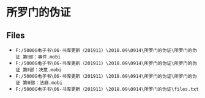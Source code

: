 # 所罗门的伪证

## Files

- `F:/5000G电子书\06-书库更新（201911）\2018.09\0914\所罗门的伪证\所罗门的伪证 第Ⅰ部：事件.mobi`
- `F:/5000G电子书\06-书库更新（201911）\2018.09\0914\所罗门的伪证\所罗门的伪证 第Ⅱ部：决意.mobi`
- `F:/5000G电子书\06-书库更新（201911）\2018.09\0914\所罗门的伪证\所罗门的伪证 第Ⅲ部：法庭.mobi`
- `F:/5000G电子书\06-书库更新（201911）\2018.09\0914\所罗门的伪证\files.txt`
